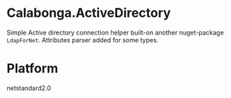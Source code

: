 # Calabonga.ActiveDirectory

Simple Active directory connection helper built-on another nuget-package `LdapForNet`. Attributes parser added for some types.

# Platform

netstandard2.0


